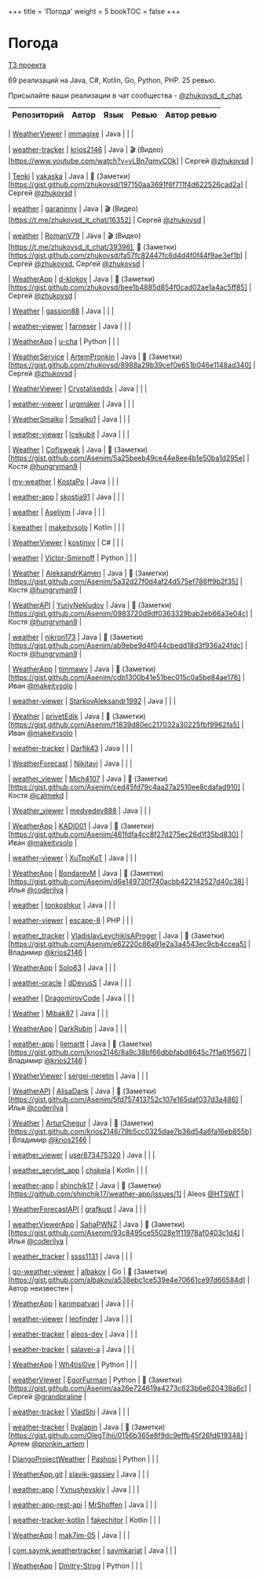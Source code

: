 +++
title = 'Погода'
weight = 5
bookTOC = false
+++

# Погода

[ТЗ проекта](../projects/weather-viewer.md)

69 реализаций на Java, C#, Kotlin, Go, Python, PHP. 25 ревью.

Присылайте ваши реализации в чат сообщества - [@zhukovsd_it_chat](https://t.me/zhukovsd_it_chat).

| Репозиторий | Автор | Язык | Ревью | Автор ревью |
|-------------|-------|------|-------|-------------|

| [WeatherViewer](https://github.com/immagixe/WeatherViewer) | [immagixe](https://github.com/immagixe) | Java |  |  |

| [weather-tracker](https://github.com/krios2146/weather-tracker) | [krios2146](https://github.com/krios2146) | Java | 🎬 (Видео)[https://www.youtube.com/watch?v=yLBn7qmyCOk] | Сергей [@zhukovsd](https://t.me/zhukovsd) |

| [Tenki](https://github.com/yakaska/Tenki) | [yakaska](https://github.com/yakaska) | Java | 📝 (Заметки)[https://gist.github.com/zhukovsd/197150aa3691f6f711f4d622526cad2a] | Сергей [@zhukovsd](https://t.me/zhukovsd) |

| [weather](https://github.com/garaninnv/weather) | [garaninnv](https://github.com/garaninnv) | Java | 🎬 (Видео)[https://t.me/zhukovsd_it_chat/16352] | Сергей [@zhukovsd](https://t.me/zhukovsd) |

| [weather](https://github.com/RomanV79/weather) | [RomanV79](https://github.com/RomanV79) | Java | 🎬 (Видео)[https://t.me/zhukovsd_it_chat/39396], 📝 (Заметки)[https://gist.github.com/zhukovsd/fa57fc82447fc6d4d4f0f44f9ae3ef1b] | Сергей [@zhukovsd](https://t.me/zhukovsd), Сергей [@zhukovsd](https://t.me/zhukovsd) |

| [WeatherApp](https://github.com/d-klokov/WeatherApp) | [d-klokov](https://github.com/d-klokov) | Java | 📝 (Заметки)[https://gist.github.com/zhukovsd/bee1b4885d854f0cad02ae1a4ac5ff85] | Сергей [@zhukovsd](https://t.me/zhukovsd) |

| [Weather](https://github.com/gassion88/Weather) | [gassion88](https://github.com/gassion88) | Java |  |  |

| [weather-viewer](https://github.com/farneser/weather-viewer/) | [farneser](https://github.com/farneser) | Java |  |  |

| [WeatherApp](https://github.com/u-cha/WeatherApp/) | [u-cha](https://github.com/u-cha) | Python |  |  |

| [WeatherService](https://github.com/ArtemPronkin/WeatherService) | [ArtemPronkin](https://github.com/ArtemPronkin) | Java | 📝 (Заметки)[https://gist.github.com/zhukovsd/8988a29b39cef0e651b046e1148ad340] | Сергей [@zhukovsd](https://t.me/zhukovsd) |

| [WeatherViewer](https://github.com/Crystaliseddx/WeatherViewer) | [Crystaliseddx](https://github.com/Crystaliseddx) | Java |  |  |

| [weather-viewer](https://github.com/urgmaker/weather-viewer) | [urgmaker](https://github.com/urgmaker) | Java |  |  |

| [WeatherSmalko](https://github.com/Smalko1/WeatherSmalko) | [Smalko1](https://github.com/Smalko1) | Java |  |  |

| [weather-viewer](https://github.com/Icekubit/weather-viewer) | [Icekubit](https://github.com/Icekubit) | Java |  |  |

| [Weather](https://github.com/Cofisweak/Weather) | [Cofisweak](https://github.com/Cofisweak) | Java | 📝 (Заметки)[https://gist.github.com/Asenim/5a25beeb49ce44e8ee4b1e50ba1d295e] | Костя [@hungryman9](https://t.me/hungryman9) |

| [my-weather](https://github.com/KostaPo/my-weather) | [KostaPo](https://github.com/KostaPo) | Java |  |  |

| [weather-app](https://github.com/skostia91/weather-app) | [skostia91](https://github.com/skostia91) | Java |  |  |

| [weather](https://github.com/Aselivm/weather) | [Aselivm](https://github.com/Aselivm) | Java |  |  |

| [kweather](https://github.com/makeitvsolo/kweather) | [makeitvsolo](https://github.com/makeitvsolo) | Kotlin |  |  |

| [WeatherViewer](https://github.com/kostinvv/WeatherViewer) | [kostinvv](https://github.com/kostinvv) | C# |  |  |

| [weather](https://github.com/Victor-Smirnoff/weather) | [Victor-Smirnoff](https://github.com/Victor-Smirnoff) | Python |  |  |

| [Weather](https://github.com/AleksandrKamen/Weather) | [AleksandrKamen](https://github.com/AleksandrKamen) | Java | 📝 (Заметки)[https://gist.github.com/Asenim/5a32d27f0d4af24d575ef786ff9b2f35] | Костя [@hungryman9](https://t.me/hungryman9) |

| [WeatherAPI](https://github.com/YuriyNekludov/WeatherAPI) | [YuriyNekludov](https://github.com/YuriyNekludov) | Java | 📝 (Заметки)[https://gist.github.com/Asenim/0983720d9df0363329bab2eb66a3e04c] | Костя [@hungryman9](https://t.me/hungryman9) |

| [weather](https://github.com/nikron173/weather) | [nikron173](https://github.com/nikron173) | Java | 📝 (Заметки)[https://gist.github.com/Asenim/ab9ebe9d4f044cbedd18d3f936a24fdc] | Костя [@hungryman9](https://t.me/hungryman9) |

| [WeatherApp](https://github.com/timmawv/WeatherApp) | [timmawv](https://github.com/timmawv) | Java | 📝 (Заметки)[https://gist.github.com/Asenim/cdb1300b41e51bec015c0a5be84ae176] | Иван [@makeitvsolo](https://t.me/makeitvsolo) |

| [weather-viewer](https://github.com/StarkovAleksandr1992/weather-viewer) | [StarkovAleksandr1992](https://github.com/StarkovAleksandr1992) | Java |  |  |

| [Weather](https://github.com/privetEdik/Weather/tree/master) | [privetEdik](https://github.com/privetEdik) | Java | 📝 (Заметки)[https://gist.github.com/Asenim/f1839d80ec217032a30225fbf9962fa5] | Иван [@makeitvsolo](https://t.me/makeitvsolo) |

| [weather-tracker](https://github.com/Darfik43/weather-tracker/tree/master) | [Darfik43](https://github.com/Darfik43) | Java |  |  |

| [WeatherForecast](https://github.com/Nikitavj/WeatherForecast) | [Nikitavj](https://github.com/Nikitavj) | Java |  |  |

| [weather_viewer](https://github.com/Mich4107/weather_viewer) | [Mich4107](https://github.com/Mich4107) | Java | 📝 (Заметки)[https://gist.github.com/Asenim/ced45fd79c4aa27a2510ee8cdafad910] | Костя [@calmekd](https://t.me/calmekd) |

| [Weather_viewer](https://github.com/medvedev888/Weather_viewer) | [medvedev888](https://github.com/medvedev888) | Java |  |  |

| [WeatherApp](https://github.com/KADI001/WeatherApp/tree/master-unmodules) | [KADI001](https://github.com/KADI001) | Java | 📝 (Заметки)[https://gist.github.com/Asenim/461fdfa4cc8f27d275ec26d1f35bd830] | Иван [@makeitvsolo](https://t.me/makeitvsolo) |

| [weather-viewer](https://github.com/XuTpoKoT/weather-viewer) | [XuTpoKoT](https://github.com/XuTpoKoT) | Java |  |  |

| [WeatherApp](https://github.com/BondarevM/WeatherApp) | [BondarevM](https://github.com/BondarevM) | Java | 📝 (Заметки)[https://gist.github.com/Asenim/d6e149730f740acbb422142527d40c38] | Илья [@coderilya](https://t.me/coderilya) |

| [weather](https://github.com/tonkoshkur/weather) | [tonkoshkur](https://github.com/tonkoshkur) | Java |  |  |

| [weather-viewer](https://github.com/escape-8/weather-viewer) | [escape-8](https://github.com/escape-8) | PHP |  |  |

| [weather_tracker](https://github.com/VladislavLevchikIsAProger/weather_tracker) | [VladislavLevchikIsAProger](https://github.com/VladislavLevchikIsAProger) | Java | 📝 (Заметки)[https://gist.github.com/Asenim/e62220c86a91e2a3a4543ec9cb4ccea5] | Владимир [@krios2146](https://t.me/krios2146) |

| [WeatherApp](https://github.com/Solo83/WeatherApp) | [Solo83](https://github.com/Solo83) | Java |  |  |

| [weather-oracle](https://github.com/dDevusS/weather-oracle) | [dDevusS](https://github.com/dDevusS) | Java |  |  |

| [weather](https://github.com/DragomirovCode/weather) | [DragomirovCode](https://github.com/DragomirovCode) | Java |  |  |

| [Weather](https://github.com/Mibak87/Weather) | [Mibak87](https://github.com/Mibak87) | Java |  |  |

| [WeatherApp](https://github.com/DarkRubin/WeatherApp) | [DarkRubin](https://github.com/DarkRubin) | Java |  |  |

| [weather-app](https://github.com/liemartt/weather-app) | [liemartt](https://github.com/liemartt) | Java | 📝 (Заметки)[https://gist.github.com/krios2146/8a9c38bf66dbbfabd8645c7f1a61f567] | Владимир [@krios2146](https://t.me/krios2146) |

| [WeatherViewer](https://github.com/sergei-neretin/WeatherViewer) | [sergei-neretin](https://github.com/sergei-neretin) | Java |  |  |

| [WeatherAPI](https://github.com/AlisaDank/WeatherAPI) | [AlisaDank](https://github.com/AlisaDank) | Java | 📝 (Заметки)[https://gist.github.com/Asenim/5fd757413752c107e165daf037d3a486] | Илья [@coderilya](https://t.me/coderilya) |

| [Weather](https://github.com/ArturChegur/Weather) | [ArturChegur](https://github.com/ArturChegur) | Java | 📝 (Заметки)[https://gist.github.com/krios2146/79b5cc0325dae7b36d54a6fa16eb855b] | Владимир [@krios2146](https://t.me/krios2146) |

| [weather_viewer](https://github.com/user873475320/weather_viewer) | [user873475320](https://github.com/user873475320) | Java |  |  |

| [weather_servlet_app](https://github.com/chskela/weather_servlet_app) | [chskela](https://github.com/chskela) | Kotlin |  |  |

| [weather-app](https://github.com/shinchik17/weather-app) | [shinchik17](https://github.com/shinchik17) | Java | 📝 (Заметки)[https://github.com/shinchik17/weather-app/issues/1] | Aleos [@HTSWT](https://t.me/HTSWT) |

| [WeatherForecastAPI](https://github.com/grafkust/WeatherForecastAPI) | [grafkust](https://github.com/grafkust) | Java |  |  |

| [weatherViewerApp](https://github.com/SahaPWNZ/weatherViewerApp) | [SahaPWNZ](https://github.com/SahaPWNZ) | Java | 📝 (Заметки)[https://gist.github.com/Asenim/93c8495ce55028e1f11978af0403c1d4] | Илья [@coderilya](https://t.me/coderilya) |

| [weather_tracker](https://github.com/ssss1131/weather_tracker) | [ssss1131](https://github.com/ssss1131) | Java |  |  |

| [go-weather-viewer](https://github.com/albakov/go-weather-viewer) | [albakov](https://github.com/albakov) | Go | 📝 (Заметки)[https://gist.github.com/albakov/a538ebc1ce539e4e70661ce97d66584d] | Автор неизвестен |

| [WeatherApp](https://github.com/karimpatvari/WeatherApp) | [karimpatvari](https://github.com/karimpatvari) | Java |  |  |

| [weather-viewer](https://github.com/leofinder/weather-viewer) | [leofinder](https://github.com/leofinder) | Java |  |  |

| [weather-tracker](https://github.com/aleos-dev/weather-tracker) | [aleos-dev](https://github.com/aleos-dev) | Java |  |  |

| [weather-tracker](https://github.com/salavei-a/weather-tracker) | [salavei-a](https://github.com/salavei-a) | Java |  |  |

| [WeatherApp](https://github.com/Wh4tisl0ve/WeatherApp) | [Wh4tisl0ve](https://github.com/Wh4tisl0ve) | Python |  |  |

| [weatherViewer](https://github.com/EgorFurman/weatherViewer) | [EgorFurman](https://github.com/EgorFurman) | Python | 📝 (Заметки)[https://gist.github.com/Asenim/aa26e724619a4273c623b6e620438a6c] | Сергей [@grandpraline](https://t.me/grandpraline) |

| [weather-tracker](https://github.com/VladShi/weather-tracker) | [VladShi](https://github.com/VladShi) | Java |  |  |

| [weather-tracker](https://github.com/Ilyalapin/weather-tracker) | [Ilyalapin](https://github.com/Ilyalapin) | Java | 📝 (Заметки)[https://gist.github.com/OlegTihii/0156b365e8f9dc9effb45f26fd619348] | Артем [@pronkin_artem](https://t.me/pronkin_artem) |

| [DjangoProjectWeather](https://github.com/Pashosi/DjangoProjectWeather) | [Pashosi](https://github.com/Pashosi) | Python |  |  |

| [WeatherApp.git](https://github.com/slavik-gassiev/WeatherApp.git) | [slavik-gassiev](https://github.com/slavik-gassiev) | Java |  |  |

| [weather-app](https://github.com/Yvnushevskiy/weather-app) | [Yvnushevskiy](https://github.com/Yvnushevskiy) | Java |  |  |

| [weather-app-rest-api](https://github.com/MrShoffen/weather-app-rest-api) | [MrShoffen](https://github.com/MrShoffen) | Java |  |  |

| [weather-tracker-kotlin](https://github.com/fakechitor/weather-tracker-kotlin) | [fakechitor](https://github.com/fakechitor) | Kotlin |  |  |

| [WeatherApp](https://github.com/mak7im-05/WeatherApp) | [mak7im-05](https://github.com/mak7im-05) | Java |  |  |

| [com.saymk.weathertracker](https://github.com/saymkarjat/com.saymk.weathertracker) | [saymkarjat](https://github.com/saymkarjat) | Java |  |  |

| [WeatherApp](https://github.com/Dmitry-Strog/WeatherApp) | [Dmitry-Strog](https://github.com/Dmitry-Strog) | Python |  |  |

